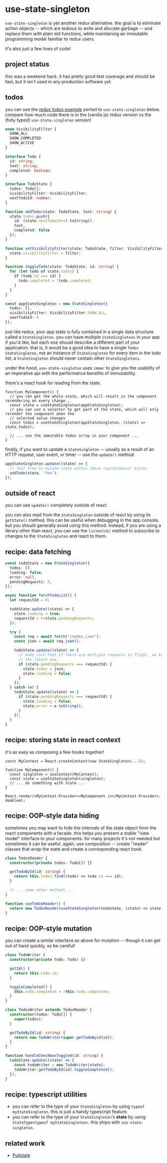 # use-state-singleton

`use-state-singleton` is yet another redux alternative. the goal is to eliminate action objects -- which are tedious to write and allocate garbage -- and replace them with plain old functions, while maintaining an immutable programming model familiar to redux users.

it's also just a few lines of code!

## project status

this was a weekend hack. it has pretty good test coverage and should be fast, but it isn't used in any production software yet.

## todos

you can see the [redux todos example](https://github.com/reduxjs/redux/tree/master/examples/todos) ported to `use-state-singleton` below. compare how much code there is in the (vanilla js) redux version vs the (fully typed) `use-state-singleton` version!

```typescript
enum VisibilityFilter {
  SHOW_ALL
  SHOW_COMPLETED
  SHOW_ACTIVE
}

interface Todo {
  id: string;
  text: string;
  completed: boolean;
}

interface TodoState {
  todos: Todo[];
  visibilityFilter: VisibilityFilter;
  nextTodoId: number;
}

function addTodo(state: TodoState, text: string) {
  state.todos.push({
    id: (state.nextTodoId++).toString(),
    text,
    completed: false
  });
}

function setVisibilityFilter(state: TodoState, filter: VisibilityFilter) {
  state.visibilityFilter = filter;
}

function toggleTodo(state: TodoState, id: string) {
  for (let todo of state.todos) {
    if (todo.id === id) {
      todo.completed = !todo.completed;
    }
  }
}

const appStateSingleton = new StateSingleton({
  todos: [],
  visibilityFilter: VisibilityFilter.SHOW_ALL,
  nextTodoId: 0
});
```

just like redux, your app state is fully contained in a single data structure called a `StateSingleton`. you can have multiple `StateSingletons` in your app if you'd like, but each one should describe a different part of your application. that is, it would be a good idea to have a single `Todos` `StateSingleton`, not an instance of `StateSingleton` for every item in the todo list; a `StateSingleton` should never contain other `StateSingletons`.

under the hood, `use-state-singleton` uses `immer` to give you the usability of an imperative api with the performance benefits of immutability.

there's a react hook for reading from the state.

```tsx
function MyComponent() {
  // you can get the whole state, which will result in the component rerendering on every change...
  const state = useStateSingleton(appStateSingleton);
  // you can use a selector to get part of the state, which will only rerender the component when the
  // selected value changes
  const todos = useStateSingleton(appStateSingleton, (state) => state.todos);

  // ... use the immutable todos array in your component ...
}
```

finally, if you want to update a `StateSingleton` -- usually as a result of an HTTP request, user event, or timer -- use the `update()` method:

```typescript
appStateSingleton.update((state) => {
  // feel free to mutate state within these (synchronous) blocks
  addTodo(state, "foo");
});
```

## outside of react

you can use `update()` completely outside of react.

you can also read from the `StateSingleton` outside of react by using its `getState()` method. this can be useful when debugging in the app console, but you should generally avoid using this method. instead, if you are using a library other than react, you can use the `listen(cb)` method to subscribe to changes to the `StateSingleton` and react to them.

## recipe: data fetching

```typescript
const todoState = new StateSingleton({
  todos: [],
  loading: false,
  error: null,
  pendingRequests: 0,
});

async function fetchTodoList() {
  let requestId = 0;

  todoState.update((state) => {
    state.loading = true;
    requestId = ++state.pendingRequests;
  });

  try {
    const req = await fetch("/todos.json");
    const json = await req.json();

    todoState.update((state) => {
      // make sure that if there are multiple requests in flight, we keep
      // the latest one.
      if (state.pendingRequests === requestId) {
        state.todos = json;
        state.loading = false;
      }
    });
  } catch (e) {
    todoState.update((state) => {
      if (state.pendingRequests === requestId) {
        state.loading = false;
        state.error = e.toString();
      }
    });
  }
}
```

## recipe: storing state in react context

it's as easy as composing a few hooks together!

```tsx
const MyContext = React.createContext(new StateSingleton(...));

function MyComponent() {
  const singleton = useContext(MyContext);
  const state = useStateSingleton(singleton);
  // ... do something with state ...
}

React.render(<MyContext.Provider><MyComponent /></MyContext.Provider>, domElem);
```

## recipe: OOP-style data hiding

sometimes you may want to hide the internals of the state object from the react components with a facade. this helps you present a stable "view model" interface to your components. for many projects it's not needed but sometimes it can be useful. again, use composition -- create "reader" classes that wrap the state and create a corresponding react hook.

```typescript
class TodosReader {
  constructor(private todos: Todo[]) {}

  getTodoById(id: string) {
    return this.todos.find((todo) => todo.id === id);
  }

  // ... some other methods ...
}

function useTodosReader() {
  return new TodosReader(useStateSingleton(todoState, (state) => state.todos));
}
```

## recipe: OOP-style mutation

you can create a similar interface as above for mutation -- though it can get out of hand quickly, so be careful!

```typescript
class TodoWriter {
  constructor(private todo: Todo) {}

  getId() {
    return this.todo.id;
  }

  toggleCompleted() {
    this.todo.completed = !this.todo.completed;
  }
}

class TodosWriter extends TodosReader {
  constructor(todos: Todo[]) {
    super(todos);
  }

  getTodoById(id: string) {
    return new TodoWriter(super.getTodoByid(id));
  }
}

function handleCheckboxToggled(id: string) {
  todoState.update((state) => {
    const todoWriter = new TodoWriter(state);
    todoWriter.getTodoById(id).toggleCompleted();
  });
}
```

## recipe: typescript utilities

- you can refer to the type of your `StateSingleton` by using `typeof myStateSingleton`. this is just a handy typescript feature.
- you can refer to the type of your `StateSingleton`'s **state** by using `StateType<typeof myStateSingleton>`. this ships with `use-state-singleton`.

## related work

- [Pullstate](https://lostpebble.github.io/pullstate/)
